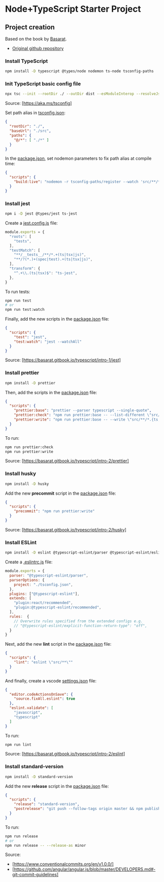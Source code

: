 # Node+TypeScript Starter Project

## Project creation

Based on the book by [Basarat](https://basarat.gitbook.io/typescript/).

* [Original github repository](https://github.com/basarat/typescript-book)

### Install TypeScript

```sh
npm install -D typescript @types/node nodemon ts-node tsconfig-paths
```

### Init TypeScript basic config file

```sh
npx tsc --init --rootDir ./ --outDir dist --esModuleInterop --resolveJsonModule --lib es6,dom  --module commonjs
```

Source: [https://aka.ms/tsconfig]

Set path alias in [tsconfig.json](tsconfig.json):

```json
{
  "rootDir": "./",
  "baseUrl": "./src",
  "paths": {
    "@/*": [ "./*" ]
  }
}
```

In the [package.json](package.json), set nodemon parameters to fix path alias at compile time:

```json
{
  "scripts": {
    "build:live": "nodemon -r tsconfig-paths/register --watch 'src/**/*.ts' --exec \"ts-node\" src/index.ts",
  }
}
```

### Install jest

```sh
npm i -D jest @types/jest ts-jest
```

Create a [jest.config.js](jest.config.js) file:

```javascript
module.exports = {
  "roots": [
    "tests",
  ],
  "testMatch": [
    "**/__tests__/**/*.+(ts|tsx|js)",
    "**/?(*.)+(spec|test).+(ts|tsx|js)",
  ],
  "transform": {
    "^.+\\.(ts|tsx)$": "ts-jest",
  },
}
```

To run tests:

```sh
npm run test
# or
npm run test:watch
```

Finally, add the new scripts in the [package.json](package.json) file:

```json
{
  "scripts": {
    "test": "jest",
    "test:watch": "jest --watchAll"
  }
}
```

Source: [https://basarat.gitbook.io/typescript/intro-1/jest]

### Install prettier

```sh
npm install -D prettier
```

Then, add the scripts in the [package.json](package.json) file:

```json
{
  "scripts": {
    "prettier:base": "prettier --parser typescript --single-quote",
    "prettier:check": "npm run prettier:base -- --list-different \"src/**/*.{ts,tsx}\"",
    "prettier:write": "npm run prettier:base -- --write \"src/**/*.{ts,tsx}\""
  }
}
```

To run:

```sh
npm run prettier:check
npm run prettier:write
```

Source: [https://basarat.gitbook.io/typescript/intro-2/prettier]

### Install husky

```sh
npm install -D husky
```

Add the new **precommit** script in the [package.json](package.json) file:

```json
{
  "scripts": {
    "precommit": "npm run prettier:write"
  }
}
```

Source: [https://basarat.gitbook.io/typescript/intro-2/husky]

### Install ESLint

```sh
npm install -D eslint @typescript-eslint/parser @typescript-eslint/eslint-plugin eslint-plugin-jest
```

Create a [.eslintrc.js](.eslintrc.js) file:

```javascript
module.exports = {
  parser: "@typescript-eslint/parser",
  parserOptions: {
    project: "./tsconfig.json",
  },
  plugins: ["@typescript-eslint"],
  extends: [
    "plugin:react/recommended",
    "plugin:@typescript-eslint/recommended",
  ],
  rules:  {
    // Overwrite rules specified from the extended configs e.g.
    // "@typescript-eslint/explicit-function-return-type": "off",
  }
}
```

Next, add the new **lint** script in the [package.json](package.json) file:

```json
{
  "scripts": {
    "lint": "eslint \"src/**\""
  }
}
```

And finally, create a vscode [settings.json](.vscode/settings.json) file:

```json
{
  "editor.codeActionsOnSave": {
    "source.fixAll.eslint": true
  },
  "eslint.validate": [
    "javascript",
    "typescript"
  ]
}
```

To run:

```sh
npm run lint
```

Source: [https://basarat.gitbook.io/typescript/intro-2/eslint]

### Install standard-version

```sh
npm install -D standard-version
```

Add the new **release** script in the [package.json](package.json) file:

```json
{
  "scripts": {
    "release": "standard-version",
    "postrelease": "git push --follow-tags origin master && npm publish"
  }
}
```

To run:

```sh
npm run release
# or
npm run release -- --release-as minor
```

Source:

* [https://www.conventionalcommits.org/en/v1.0.0/]
* [https://github.com/angular/angular.js/blob/master/DEVELOPERS.md#-git-commit-guidelines]
